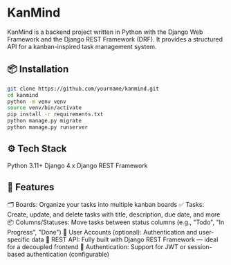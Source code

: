# KanMind

KanMind is a backend project written in Python with the Django Web Framework and the Django REST Framework (DRF). It provides a structured API for a kanban-inspired task management system.

## 📦 Installation

```bash
git clone https://github.com/yourname/kanmind.git
cd kanmind
python -m venv venv
source venv/bin/activate
pip install -r requirements.txt
python manage.py migrate
python manage.py runserver
```

## ⚙️ Tech Stack

Python 3.11+
Django 4.x
Django REST Framework

## 🚀 Features

🗂 Boards: Organize your tasks into multiple kanban boards
✅ Tasks: Create, update, and delete tasks with title, description, due date, and more
📦 Columns/Statuses: Move tasks between status columns (e.g., "Todo", "In Progress", "Done")
👤 User Accounts (optional): Authentication and user-specific data
🧩 REST API: Fully built with Django REST Framework — ideal for a decoupled frontend
🔐 Authentication: Support for JWT or session-based authentication (configurable)